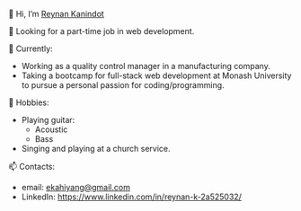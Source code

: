  👋 Hi, I’m [Reynan Kanindot](https://eugene32.github.io/My-Portfolio/)
 
 👀 Looking for a part-time job in web development.
 
🌱 Currently:
* Working as a quality control manager in a manufacturing company.
* Taking a bootcamp for full-stack web development at Monash University to pursue a personal passion for coding/programming.
       
 💞️ Hobbies:
  * Playing guitar:
    * Acoustic
    * Bass
  * Singing and playing at a church service.
       
       
 📫 Contacts:
 - email:  [ekahiyang@gmail.com](mailto:ekahiyang@gmail.com)
 - LinkedIn:  https://www.linkedin.com/in/reynan-k-2a525032/

                              

<!---
Eugene32/Eugene32 is a ✨ special ✨ repository because its `README.md` (this file) appears on your GitHub profile.
You can click the Preview link to take a look at your changes.
--->
